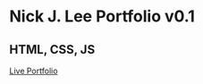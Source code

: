 Nick J. Lee Portfolio v0.1
==========================

## HTML, CSS, JS

[Live Portfolio](https://dvnx.github.io/my-portfolio/)